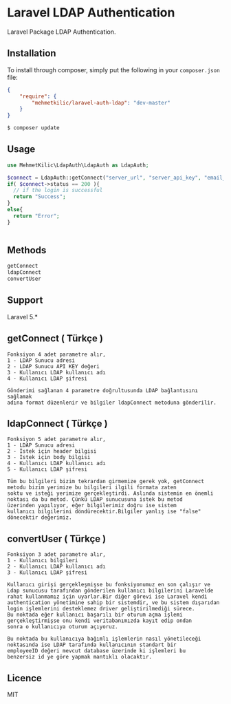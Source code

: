 # Laravel LDAP Authentication

Laravel Package LDAP Authentication.

## Installation

To install through composer, simply put the following in your `composer.json` file:

```json
{
    "require": {
        "mehmetkilic/laravel-auth-ldap": "dev-master"
    }
}
```

```bash 
$ composer update
```

## Usage

```php
use MehmetKilic\LdapAuth\LdapAuth as LdapAuth;

$connect = LdapAuth::getConnect("server_url", "server_api_key", "email_or_username", "password");
if( $connect->status == 200 ){
  // if the login is successful
  return "Success";
}
else{
  return "Error";
}
 
```

## Methods

```php
getConnect
ldapConnect
convertUser
```

## Support
Laravel 5.*

## getConnect ( Türkçe )
```
Fonksiyon 4 adet parametre alır, 
1 - LDAP Sunucu adresi
2 - LDAP Sunucu API KEY değeri
3 - Kullanıcı LDAP kullanıcı adı
4 - Kullanıcı LDAP şifresi

Gönderimi sağlanan 4 parametre doğrultusunda LDAP bağlantısını sağlamak 
adına format düzenlenir ve bilgiler ldapConnect metoduna gönderilir.
```

## ldapConnect ( Türkçe )
```
Fonksiyon 5 adet parametre alır, 
1 - LDAP Sunucu adresi
2 - İstek için header bilgisi
3 - İstek için body bilgisi
4 - Kullanıcı LDAP kullanıcı adı
5 - Kullanıcı LDAP şifresi

Tüm bu bilgileri bizim tekrardan girmemize gerek yok, getConnect 
metodu bizim yerimize bu bilgileri ilgili formata zaten 
soktu ve isteği yerimize gerçekleştirdi. Aslında sistemin en önemli 
noktası da bu metod. Çünkü LDAP sunucusuna istek bu metod 
üzerinden yapılıyor, eğer bilgilerimiz doğru ise sistem 
kullanıcı bilgilerini döndürecektir.Bilgiler yanlış ise "false" 
dönecektir değerimiz.
```

## convertUser ( Türkçe )
```
Fonksiyon 3 adet parametre alır, 
1 - Kullanıcı bilgileri
2 - Kullanıcı LDAP kullanıcı adı
3 - Kullanıcı LDAP şifresi

Kullanıcı girişi gerçekleşmişse bu fonksiyonumuz en son çalışır ve 
Ldap sunucusu tarafından gönderilen kullanıcı bilgilerini Laravelde 
rahat kullanmamız için uyarlar.Bir diğer görevi ise Laravel kendi 
authentication yönetimine sahip bir sistemdir, ve bu sistem dışarıdan 
login işlemlerini desteklemez driver geliştirilmediği sürece.
Bu noktada eğer kullanıcı başarılı bir oturum açma işlemi 
gerçekleştirmişse onu kendi veritabanımızda kayıt edip ondan 
sonra o kullanıcıya oturum açıyoruz.

Bu noktada bu kullanıcıya bağımlı işlemlerin nasıl yönetileceği 
noktasında ise LDAP tarafında kullanıcının standart bir 
employeeID değeri mevcut database üzerinde ki işlemleri bu 
benzersiz id ye göre yapmak mantıklı olacaktır.
```
## Licence

MIT
